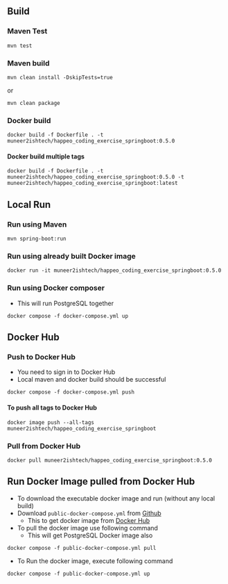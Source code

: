 
## Build
### Maven Test
```
mvn test
```

### Maven build
```
mvn clean install -DskipTests=true
```
or

```
mvn clean package
```

### Docker build
```
docker build -f Dockerfile . -t muneer2ishtech/happeo_coding_exercise_springboot:0.5.0
```

#### Docker build multiple tags
```
docker build -f Dockerfile . -t muneer2ishtech/happeo_coding_exercise_springboot:0.5.0 -t muneer2ishtech/happeo_coding_exercise_springboot:latest
```

## Local Run
### Run using Maven
```
mvn spring-boot:run
```

### Run using already built Docker image
```
docker run -it muneer2ishtech/happeo_coding_exercise_springboot:0.5.0
```

### Run using Docker composer
- This will run PostgreSQL together

```
docker compose -f docker-compose.yml up

```

## Docker Hub
### Push to Docker Hub
- You need to sign in to Docker Hub
- Local maven and docker build should be successful

```
docker compose -f docker-compose.yml push

```

#### To push all tags to Docker Hub
```
docker image push --all-tags muneer2ishtech/happeo_coding_exercise_springboot
```

### Pull from Docker Hub
```
docker pull muneer2ishtech/happeo_coding_exercise_springboot:0.5.0
```

## Run Docker Image pulled from Docker Hub
- To download the executable docker image and run (without any local build)
- Download `public-docker-compose.yml` from [Github](https://github.com/muneer2ishtech/happeo-coding-exercise)
  - This to get docker image from [Docker Hub](https://hub.docker.com/repository/docker/muneer2ishtech/happeo_coding_exercise_springboot)
- To pull the docker image use following command
  - This will get PostgreSQL Docker image also

```
docker compose -f public-docker-compose.yml pull
```

- To Run the docker image, execute following command

```
docker compose -f public-docker-compose.yml up
```
